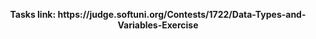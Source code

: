 <p align="center">
  <b>Tasks link: https://judge.softuni.org/Contests/1722/Data-Types-and-Variables-Exercise</b><br>
</p>
